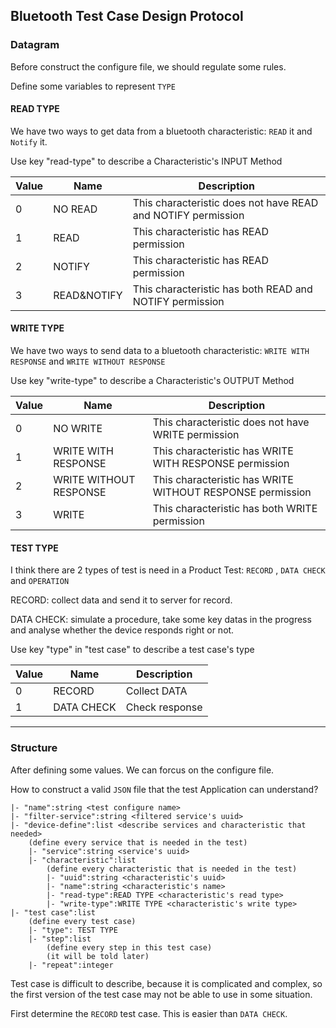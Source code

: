 ## Bluetooth Test Case Design Protocol

### Datagram

Before construct the configure file, we should regulate some rules.

Define some variables to represent `TYPE`

#### READ TYPE

We have two ways to get data from a bluetooth characteristic: `READ` it and `Notify` it.

Use key "read-type" to describe a Characteristic's INPUT Method

Value|Name|Description
---|---|---
0|NO READ| This characteristic does not have READ and NOTIFY permission
1|READ| This characteristic has READ permission
2|NOTIFY| This characteristic has READ permission
3|READ&NOTIFY| This characteristic has both READ and NOTIFY permission

#### WRITE TYPE

We have two ways to send data to a bluetooth characteristic: `WRITE WITH RESPONSE` and `WRITE WITHOUT RESPONSE`

Use key "write-type" to describe a Characteristic's OUTPUT Method

Value|Name|Description
---|---|---
0|NO WRITE| This characteristic does not have WRITE permission
1|WRITE WITH RESPONSE| This characteristic has WRITE WITH RESPONSE permission
2|WRITE WITHOUT RESPONSE| This characteristic has WRITE WITHOUT RESPONSE permission
3|WRITE| This characteristic has both WRITE permission

#### TEST TYPE

I think there are 2 types of test is need in a Product Test: `RECORD` , `DATA CHECK` and `OPERATION`

RECORD: collect data and send it to server for record.

DATA CHECK: simulate a procedure, take some key datas in the progress and analyse whether the device responds right or not.

Use key "type" in "test case" to describe a test case's type

Value|Name|Description
---|---|---
0|RECORD| Collect DATA
1|DATA CHECK| Check response

---

### Structure

After defining some values. We can forcus on the configure file.

How to construct a valid `JSON` file that the test Application can understand?

    |- "name":string <test configure name>
    |- "filter-service":string <filtered service's uuid>
    |- "device-define":list <describe services and characteristic that needed>
        (define every service that is needed in the test)
        |- "service":string <service's uuid>
        |- "characteristic":list
            (define every characteristic that is needed in the test)
            |- "uuid":string <characteristic's uuid>
            |- "name":string <characteristic's name>
            |- "read-type":READ TYPE <characteristic's read type>
            |- "write-type":WRITE TYPE <characteristic's write type>
    |- "test case":list
        (define every test case)
        |- "type": TEST TYPE
        |- "step":list
            (define every step in this test case)
            (it will be told later)
        |- "repeat":integer
    
Test case is difficult to describe, because it is complicated and complex, so the first version of the test case may not be able to use in some situation.

First determine the `RECORD` test case. This is easier than `DATA CHECK`.

